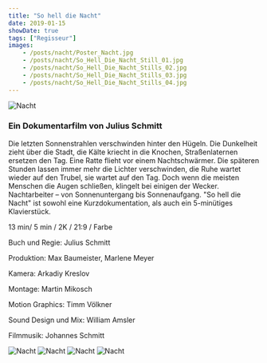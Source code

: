 ```yaml
---
title: "So hell die Nacht"
date: 2019-01-15
showDate: true
tags: ["Regisseur"]
images:
    - /posts/nacht/Poster_Nacht.jpg
    - /posts/nacht/So_Hell_Die_Nacht_Still_01.jpg
    - /posts/nacht/So_Hell_Die_Nacht_Stills_02.jpg
    - /posts/nacht/So_Hell_Die_Nacht_Stills_03.jpg
    - /posts/nacht/So_Hell_Die_Nacht_Stills_04.jpg
---
```

![Nacht](/posts/nacht/Poster_Nacht.jpg)


### Ein Dokumentarfilm von Julius Schmitt

Die letzten Sonnenstrahlen verschwinden hinter den Hügeln. Die Dunkelheit zieht über die Stadt, die Kälte kriecht in die Knochen, Straßenlaternen ersetzen den Tag. Eine Ratte flieht vor einem Nachtschwärmer. Die späteren Stunden lassen immer mehr die Lichter verschwinden, die Ruhe wartet wieder auf den Trubel, sie wartet auf den Tag. Doch wenn die meisten Menschen die Augen schließen, klingelt bei einigen der Wecker. Nachtarbeiter – von Sonnenuntergang bis Sonnenaufgang.
"So hell die Nacht" ist sowohl eine Kurzdokumentation, als auch ein 5-minütiges Klavierstück.

13 min/ 5 min / 2K / 21:9 / Farbe

Buch und Regie:
Julius Schmitt

Produktion:
Max Baumeister, Marlene Meyer

Kamera:
Arkadiy Kreslov

Montage:
Martin Mikosch

Motion Graphics:
Timm Völkner

Sound Design und Mix:
William Amsler

Filmmusik:
Johannes Schmitt


![Nacht](/posts/nacht/So_Hell_Die_Nacht_Still_01.jpg)
![Nacht](/posts/nacht/So_Hell_Die_Nacht_Stills_02.jpg)
![Nacht](/posts/nacht/So_Hell_Die_Nacht_Stills_03.jpg)
![Nacht](/posts/nacht/So_Hell_Die_Nacht_Stills_04.jpg)


